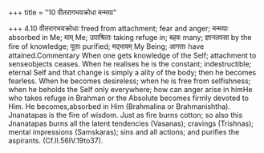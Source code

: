 +++
title = "10 वीतरागभयक्रोधा मन्मया"

+++
4.10 वीतरागभयक्रोधाः freed from attachment; fear and anger; मन्मयाः
absorbed in Me; माम् Me; उपाश्रिताः taking refuge in; बहवः many;
ज्ञानतपसा by the fire of knowledge; पूताः purified; मद्भावम् My Being;
आगताः have attained.Commentary When one gets knowledge of the Self;
attachment to senseobjects ceases. When he realises he is the constant;
indestructible; eternal Self and that change is simply a ality of the
body; then he becomes fearless. When he becomes desireless; when he is
free from selfishness; when he beholds the Self only everywhere; how can
anger arise in himHe who takes refuge in Brahman or the Absolute becomes
firmly devoted to Him. He becomes,absorbed in Him (Brahmalina or
Brahmanishtha). Jnanatapas is the fire of wisdom. Just as fire burns
cotton; so also this Jnanatapas burns all the latent tendencies
(Vasanas); cravings (Trishnas); mental impressions (Samskaras); sins and
all actions; and purifies the aspirants. (Cf.II.56IV.19to37).
